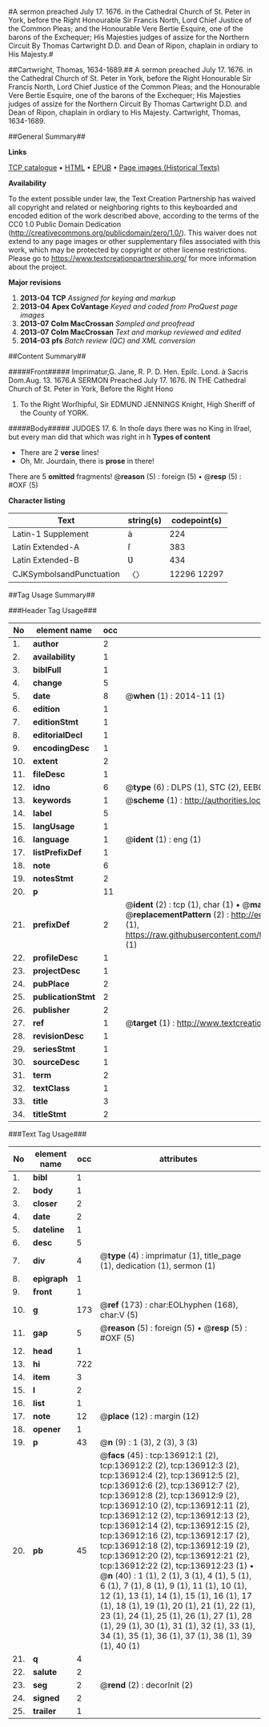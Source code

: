 #A sermon preached July 17. 1676. in the Cathedral Church of St. Peter in York, before the Right Honourable Sir Francis North, Lord Chief Justice of the Common Pleas; and the Honourable Vere Bertie Esquire, one of the barons of the Exchequer; His Majesties judges of assize for the Northern Circuit By Thomas Cartwright D.D. and Dean of Ripon, chaplain in ordiary to His Majesty.#

##Cartwright, Thomas, 1634-1689.##
A sermon preached July 17. 1676. in the Cathedral Church of St. Peter in York, before the Right Honourable Sir Francis North, Lord Chief Justice of the Common Pleas; and the Honourable Vere Bertie Esquire, one of the barons of the Exchequer; His Majesties judges of assize for the Northern Circuit By Thomas Cartwright D.D. and Dean of Ripon, chaplain in ordiary to His Majesty.
Cartwright, Thomas, 1634-1689.

##General Summary##

**Links**

[TCP catalogue](http://www.ota.ox.ac.uk/tcp/)  • 
[HTML](http://tei.it.ox.ac.uk/tcp/Texts-HTML/free/A80/A80874.html)  • 
[EPUB](http://tei.it.ox.ac.uk/tcp/Texts-EPUB/free/A80/A80874.epub) • 
[Page images (Historical Texts)](https://historicaltexts.jisc.ac.uk/eebo-99899774e)

**Availability**

To the extent possible under law, the Text Creation Partnership has waived all copyright and related or neighboring rights to this keyboarded and encoded edition of the work described above, according to the terms of the CC0 1.0 Public Domain Dedication (http://creativecommons.org/publicdomain/zero/1.0/). This waiver does not extend to any page images or other supplementary files associated with this work, which may be protected by copyright or other license restrictions. Please go to https://www.textcreationpartnership.org/ for more information about the project.

**Major revisions**

1. __2013-04__ __TCP__ *Assigned for keying and markup*
1. __2013-04__ __Apex CoVantage__ *Keyed and coded from ProQuest page images*
1. __2013-07__ __Colm MacCrossan__ *Sampled and proofread*
1. __2013-07__ __Colm MacCrossan__ *Text and markup reviewed and edited*
1. __2014-03__ __pfs__ *Batch review (QC) and XML conversion*

##Content Summary##

#####Front#####
Imprimatur,G. Jane, R. P. D. Hen. Epiſc. Lond. à Sacris Dom.Aug. 13. 1676.A SERMON Preached July 17. 1676. IN THE Cathedral Church of St. Peter in York, Before the Right Hono
1. To the Right Worſhipful, Sir EDMUND JENNINGS Knight, High Sheriff of the County of YORK.

#####Body#####
JUDGES 17. 6. In thoſe days there was no King in Iſrael, but every man did that which was right in h
**Types of content**

  * There are 2 **verse** lines!
  * Oh, Mr. Jourdain, there is **prose** in there!

There are 5 **omitted** fragments! 
 @__reason__ (5) : foreign (5)  •  @__resp__ (5) : #OXF (5)

**Character listing**


|Text|string(s)|codepoint(s)|
|---|---|---|
|Latin-1 Supplement|à|224|
|Latin Extended-A|ſ|383|
|Latin Extended-B|Ʋ|434|
|CJKSymbolsandPunctuation|〈〉|12296 12297|

##Tag Usage Summary##

###Header Tag Usage###

|No|element name|occ|attributes|
|---|---|---|---|
|1.|__author__|2||
|2.|__availability__|1||
|3.|__biblFull__|1||
|4.|__change__|5||
|5.|__date__|8| @__when__ (1) : 2014-11 (1)|
|6.|__edition__|1||
|7.|__editionStmt__|1||
|8.|__editorialDecl__|1||
|9.|__encodingDesc__|1||
|10.|__extent__|2||
|11.|__fileDesc__|1||
|12.|__idno__|6| @__type__ (6) : DLPS (1), STC (2), EEBO-CITATION (1), PROQUEST (1), VID (1)|
|13.|__keywords__|1| @__scheme__ (1) : http://authorities.loc.gov/ (1)|
|14.|__label__|5||
|15.|__langUsage__|1||
|16.|__language__|1| @__ident__ (1) : eng (1)|
|17.|__listPrefixDef__|1||
|18.|__note__|6||
|19.|__notesStmt__|2||
|20.|__p__|11||
|21.|__prefixDef__|2| @__ident__ (2) : tcp (1), char (1)  •  @__matchPattern__ (2) : ([0-9\-]+):([0-9IVX]+) (1), (.+) (1)  •  @__replacementPattern__ (2) : http://eebo.chadwyck.com/downloadtiff?vid=$1&page=$2 (1), https://raw.githubusercontent.com/textcreationpartnership/Texts/master/tcpchars.xml#$1 (1)|
|22.|__profileDesc__|1||
|23.|__projectDesc__|1||
|24.|__pubPlace__|2||
|25.|__publicationStmt__|2||
|26.|__publisher__|2||
|27.|__ref__|1| @__target__ (1) : http://www.textcreationpartnership.org/docs/. (1)|
|28.|__revisionDesc__|1||
|29.|__seriesStmt__|1||
|30.|__sourceDesc__|1||
|31.|__term__|2||
|32.|__textClass__|1||
|33.|__title__|3||
|34.|__titleStmt__|2||


###Text Tag Usage###

|No|element name|occ|attributes|
|---|---|---|---|
|1.|__bibl__|1||
|2.|__body__|1||
|3.|__closer__|2||
|4.|__date__|2||
|5.|__dateline__|1||
|6.|__desc__|5||
|7.|__div__|4| @__type__ (4) : imprimatur (1), title_page (1), dedication (1), sermon (1)|
|8.|__epigraph__|1||
|9.|__front__|1||
|10.|__g__|173| @__ref__ (173) : char:EOLhyphen (168), char:V (5)|
|11.|__gap__|5| @__reason__ (5) : foreign (5)  •  @__resp__ (5) : #OXF (5)|
|12.|__head__|1||
|13.|__hi__|722||
|14.|__item__|3||
|15.|__l__|2||
|16.|__list__|1||
|17.|__note__|12| @__place__ (12) : margin (12)|
|18.|__opener__|1||
|19.|__p__|43| @__n__ (9) : 1 (3), 2 (3), 3 (3)|
|20.|__pb__|45| @__facs__ (45) : tcp:136912:1 (2), tcp:136912:2 (2), tcp:136912:3 (2), tcp:136912:4 (2), tcp:136912:5 (2), tcp:136912:6 (2), tcp:136912:7 (2), tcp:136912:8 (2), tcp:136912:9 (2), tcp:136912:10 (2), tcp:136912:11 (2), tcp:136912:12 (2), tcp:136912:13 (2), tcp:136912:14 (2), tcp:136912:15 (2), tcp:136912:16 (2), tcp:136912:17 (2), tcp:136912:18 (2), tcp:136912:19 (2), tcp:136912:20 (2), tcp:136912:21 (2), tcp:136912:22 (2), tcp:136912:23 (1)  •  @__n__ (40) : 1 (1), 2 (1), 3 (1), 4 (1), 5 (1), 6 (1), 7 (1), 8 (1), 9 (1), 11 (1), 10 (1), 12 (1), 13 (1), 14 (1), 15 (1), 16 (1), 17 (1), 18 (1), 19 (1), 20 (1), 21 (1), 22 (1), 23 (1), 24 (1), 25 (1), 26 (1), 27 (1), 28 (1), 29 (1), 30 (1), 31 (1), 32 (1), 33 (1), 34 (1), 35 (1), 36 (1), 37 (1), 38 (1), 39 (1), 40 (1)|
|21.|__q__|4||
|22.|__salute__|2||
|23.|__seg__|2| @__rend__ (2) : decorInit (2)|
|24.|__signed__|2||
|25.|__trailer__|1||
